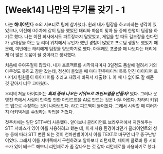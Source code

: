 # [Week14] 나만의 무기를 갖기 - 1

나는 **해내야한다** 조의 서포터로 팀에 참가했다. 원래 내가 팀장을 하고자하는 생각이 있었으나, 이전에 0주차에 같이 팀을 했었던 태리와 마음이 맞아 둘 중에 한명이 팀장을 하기로 했다. 나는 이전 회사에서도 파트장까지 달았었고, 게임을 할 때도 길드장을 한다던가 공대장을 하는 등 리더 위치에서 무언가 했던 경험이 많았고 프로팀 생활도 했었기 때문에, 이번에는 태리에게 팀장을 양보하기로 했다. 아무래도 포폴쓸 때 나보다는 태리에게 더 많은 도움이 될 것이라고 생각했다.

처음에 우여곡절이 많았다. 내가 프로젝트를 시작하자마자 3일정도 몸살에 걸려서 거의 아무것도 못하고 잠만 잤는데, 정신이 들었을 때 마다 한두마디씩 툭툭 던진 아이디어 로 나머지 팀원들이 아이디어를 추리고 재밌게 바꿔서 제출했다. 이 때 나 없이도 잘 해준 것 같아서 너무 고마웠다.

우리의 처음 아이디어는 **_회의 중에 나오는 키워드로 마인드맵을 만들자!_** 였다. 그러나 운영진 측에서 사람이 만족할 만한 마인드맵을 AI로 만드는 것은 너무 어렵다. 차라리 키워드 맵으로 수정하는 것이 나아보인다. 라고 피드백이 들어왔다. 그래서 시작할 때 여러가지 아키텍쳐를 수정하는 작업을 거쳤다.

첫주차에는 일단 STT부터 사용했다. 알아보니 클라이언트 브라우저에서 지원해주는 STT 서비스가 있어 이를 사용하려고 했는 데, 이게 사용 환경이라던가 클라이언트의 성능 등에 따라 STT 변환 되는 것이 천차만별이어서 이를 TEXT로 바꾸면 너무 중구난방이었다. 그래서 이를 서버쪽에서 구현하려고 알아보니 리턴제로, 네이버 클로바 등 서비스가 있어 테스트 해보니 리턴제로가 좀 잘나오는 것 같아 리턴제로를 사용하기로 했다.
